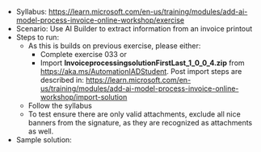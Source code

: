 - Syllabus: https://learn.microsoft.com/en-us/training/modules/add-ai-model-process-invoice-online-workshop/exercise
- Scenario: Use AI Builder to extract information from an invoice printout
- Steps to run:
    - As this is builds on previous exercise, please either:
        - Complete exercise 033 or
        - Import **InvoiceprocessingsolutionFirstLast_1_0_0_4.zip** from https://aka.ms/AutomationIADStudent. Post import steps are described in: https://learn.microsoft.com/en-us/training/modules/add-ai-model-process-invoice-online-workshop/import-solution
    - Follow the syllabus
    - To test ensure there are only valid attachments, exclude all nice banners from the signature, as they are recognized as attachments as well.
- Sample solution: